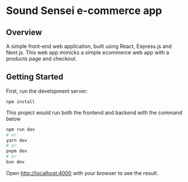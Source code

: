# Sound Sensei e-commerce app

## Overview
A simple front-end web application, built using React, Express.js and Next.js. This web app mimicks a simple ecommerce web app with a products page and checkout.

## Getting Started

First, run the development server:

```shell
npm install
```

This project would run both the frontend and backend with the command below
```bash
npm run dev
# or
yarn dev
# or
pnpm dev
# or
bun dev
```

Open [http://localhost:4000](http://localhost:4000) with your browser to see the result.


